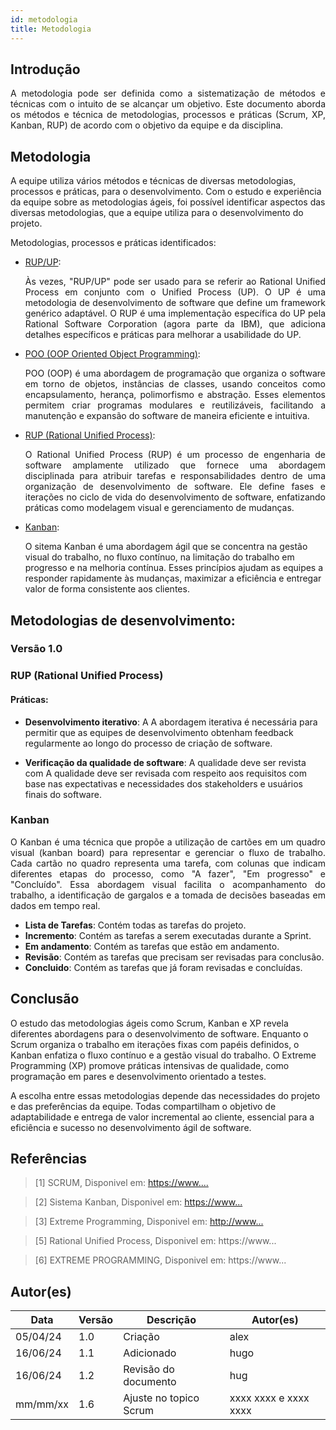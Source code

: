```yaml
---
id: metodologia
title: Metodologia
---
```

 
 
## Introdução
 
<p align = "justify">
A metodologia pode ser definida como a sistematização de métodos e técnicas com o intuito de se alcançar um objetivo. Este documento aborda os métodos e técnica de metodologias, processos e práticas (Scrum, XP, Kanban, RUP) de acordo com o objetivo da equipe e da disciplina.
</p>
 
## Metodologia
A equipe utiliza vários métodos e técnicas de diversas metodologias, processos e práticas, para o desenvolvimento. Com o estudo e  experiência da equipe sobre as metodologias ágeis, foi possível identificar aspectos das diversas metodologias, que a equipe utiliza para o desenvolvimento do projeto.
 
Metodologias, processos e práticas identificados:
 
 
- [RUP/UP](https://www.inf.ufsc.br/~joao.dovicchi/pos-ed/pos/gerti/rup/RP092305.pdf):<p align = "justify">
Às vezes, "RUP/UP" pode ser usado para se referir ao Rational Unified Process em conjunto com o Unified Process (UP). O UP é uma metodologia de desenvolvimento de software que define um framework genérico adaptável. O RUP é uma implementação específica do UP pela Rational Software Corporation (agora parte da IBM), que adiciona detalhes específicos e práticas para melhorar a usabilidade do UP.
</p>
 
- [POO (OOP Oriented Object Programming)]([https://www....](https://ethw.org/Category:Computing_and_electronics?gad_source=1&gclid=CjwKCAjwmrqzBhAoEiwAXVpgorJ4ERfLSiw8rEmT6rm4bCaRcVn84p2HL5EuvmA_-QgPq9Q7kY_BYhoCglMQAvD_BwE)):<p align = "justify">
POO (OOP) é uma abordagem de programação que organiza o software em torno de objetos, instâncias de classes, usando conceitos como encapsulamento, herança, polimorfismo e abstração. Esses elementos permitem criar programas modulares e reutilizáveis, facilitando a manutenção e expansão do software de maneira eficiente e intuitiva.
</p>
 
- [RUP (Rational Unified Process)](https://www.treinaweb.com.br/blog/o-que-e-rup-rational-unified-process):<p align = "justify">
O Rational Unified Process (RUP) é um processo de engenharia de software amplamente utilizado que fornece uma abordagem disciplinada para atribuir tarefas e responsabilidades dentro de uma organização de desenvolvimento de software. Ele define fases e iterações no ciclo de vida do desenvolvimento de software, enfatizando práticas como modelagem visual e gerenciamento de mudanças.
<p>
 
- [Kanban](https://vibratto.com.br/voce-utiliza-o-kaban-para-aumentar-a-eficiencia-da-gestao-cotidiana-do-seu-negocio/):</p>
O sitema Kanban é uma abordagem ágil que se concentra na gestão visual do trabalho, no fluxo contínuo, na limitação do trabalho em progresso e na melhoria contínua. Esses princípios ajudam as equipes a responder rapidamente às mudanças, maximizar a eficiência e entregar valor de forma consistente aos clientes.
<p align = "justify">
 
 
## Metodologias de desenvolvimento:
 
### Versão 1.0
 
### RUP (Rational Unified Process)
 
#### Práticas:
 
- **Desenvolvimento iterativo**: A
A abordagem iterativa é necessária para permitir que as equipes de desenvolvimento obtenham feedback regularmente ao longo do processo de criação de software.
 
- **Verificação da qualidade de software**: A qualidade deve ser revista com
A qualidade deve ser revisada com respeito aos requisitos com base nas expectativas e necessidades dos stakeholders e usuários finais do software.
 
### Kanban
 
<p align = "justify">
O Kanban é uma técnica que propõe a utilização de cartões em um quadro visual (kanban board) para representar e gerenciar o fluxo de trabalho. Cada cartão no quadro representa uma tarefa, com colunas que indicam diferentes etapas do processo, como "A fazer", "Em progresso" e "Concluído". Essa abordagem visual facilita o acompanhamento do trabalho, a identificação de gargalos e a tomada de decisões baseadas em dados em tempo real.
</p>
 
- **Lista de Tarefas**: Contém todas as tarefas do projeto.
- **Incremento**: Contém as tarefas a serem executadas durante a Sprint.
- **Em andamento**: Contém as tarefas que estão em andamento.
- **Revisão**: Contém as tarefas que precisam ser revisadas para conclusão.
- **Concluido**: Contém as tarefas que já foram revisadas e concluídas.
 
 
## Conclusão
 
<p align = "justify">
 
O estudo das metodologias ágeis como Scrum, Kanban e XP revela diferentes abordagens para o desenvolvimento de software. Enquanto o Scrum organiza o trabalho em iterações fixas com papéis definidos, o Kanban enfatiza o fluxo contínuo e a gestão visual do trabalho. O Extreme Programming (XP) promove práticas intensivas de qualidade, como programação em pares e desenvolvimento orientado a testes.

A escolha entre essas metodologias depende das necessidades do projeto e das preferências da equipe. Todas compartilham o objetivo de adaptabilidade e entrega de valor incremental ao cliente, essencial para a eficiência e sucesso no desenvolvimento ágil de software.
 
</p>
 
## Referências
 
> [1] SCRUM, Disponivel em: [https://www....](https://holmes.app/blog/scrum-o-que-como-funciona-e-como-aplicar?utm_feeditemid=&utm_device=c&utm_term=&utm_source=google&utm_medium=ppc&utm_campaign=&hsa_cam=20847824096&hsa_grp=&hsa_mt=&hsa_src=x&hsa_ad=&utm_feeditemid=&utm_device=c&utm_term=&utm_source=google&utm_medium=ppc&utm_campaign=Google+PMax+-+Remarketing&hsa_cam=20847824096&hsa_grp=&hsa_mt=&hsa_src=x&hsa_ad=&hsa_acc=9390642025&hsa_tgt=&hsa_kw=&hsa_net=adwords&hsa_ver=3&gad_source=1&gclid=CjwKCAjwmrqzBhAoEiwAXVpgon0UHA1QKm9Ul0ehgmqNs-i_LjJX-eGYOh6uWjrgqesZFj3pjAjO3hoC2EMQAvD_BwE)
 
> [2] Sistema Kanban, Disponivel em: [https://www...](https://holmes.app/blog/o-que-e-kanban?utm_feeditemid=&utm_device=c&utm_term=&utm_source=google&utm_medium=ppc&utm_campaign=&hsa_cam=20847824096&hsa_grp=&hsa_mt=&hsa_src=x&hsa_ad=&utm_feeditemid=&utm_device=c&utm_term=&utm_source=google&utm_medium=ppc&utm_campaign=Google+PMax+-+Remarketing&hsa_cam=20847824096&hsa_grp=&hsa_mt=&hsa_src=x&hsa_ad=&hsa_acc=9390642025&hsa_tgt=&hsa_kw=&hsa_net=adwords&hsa_ver=3&gad_source=1&gclid=CjwKCAjwmrqzBhAoEiwAXVpgohh8DMK9w5pRCJo2fixnyTjIdpCxzVWBqnPaOZ1DTJA4SWjySPe3ChoCxDwQAvD_BwE)
 
> [3] Extreme Programming, Disponivel em: [http://www...](https://www.treinaweb.com.br/blog/o-que-e-xp-extreme-programming)

> [5] Rational Unified Process, Disponivel em: https://www...
 
> [6] EXTREME PROGRAMMING, Disponivel em: https://www...
 
 
## Autor(es)
 
| Data | Versão | Descrição | Autor(es) |
| -- | -- | -- | -- |
| 05/04/24 | 1.0 | Criação  | alex |
| 16/06/24 | 1.1 | Adicionado  | hugo |
| 16/06/24 | 1.2 | Revisão do documento | hug|
| mm/mm/xx | 1.6 | Ajuste no topico Scrum | xxxx xxxx e xxxx xxxx |
